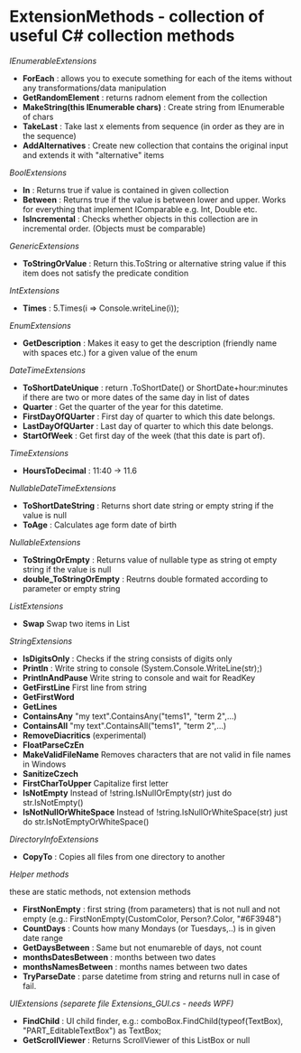 ExtensionMethods - collection of useful C# collection methods
================

*IEnumerableExtensions*
  * <b>ForEach</b> :  allows you to execute something for each of the items without any transformations/data manipulation 
  * <b>GetRandomElement</b> : returns radnom element from the collection
  * <b>MakeString(this IEnumerable<char> chars)</b> : Create string from IEnumerable of chars
  * <b>TakeLast</b> :  Take last x elements from sequence (in order as they are in the sequence)
  * <b>AddAlternatives</b> :  Create new collection that contains the original input and extends it with "alternative" items

*BoolExtensions*
  * <b>In</b> : Returns true if value is contained in given collection
  * <b>Between</b> : Returns true if the value is between lower and upper. Works for everything that implement IComparable e.g. Int, Double etc.
  * <b>IsIncremental</b> : Checks whether objects in this collection are in incremental order. (Objects must be comparable)

*GenericExtensions*
 * <b>ToStringOrValue</b> : Return this.ToString or alternative string value if this item does not satisfy the predicate condition

*IntExtensions*
  * <b>Times</b> : 5.Times(i => Console.writeLine(i));

*EnumExtensions*
  * <b>GetDescription</b> : Makes it easy to get the description (friendly name with spaces etc.) for a given value of the enum

*DateTimeExtensions*
 * <b>ToShortDateUnique</b> : return .ToShortDate() or ShortDate+hour:minutes if there are two or more dates of the same day in list of dates
 * <b>Quarter</b> : Get the quarter of the year for this datetime.
 * <b>FirstDayOfQUarter</b> : First day of quarter to which this date belongs.
 * <b>LastDayOfQUarter</b> : Last day of quarter to which this date belongs.
 * <b>StartOfWeek</b> : Get first day of the week (that this date is part of).
 
*TimeExtensions*
 * <b>HoursToDecimal</b> : 11:40 -> 11.6

*NullableDateTimeExtensions*
  * <b>ToShortDateString</b> : Returns short date string or empty string if the value is null
  * <b>ToAge</b> : Calculates age form date of birth

*NullableExtensions*
  * <b>ToStringOrEmpty</b> : Returns value of nullable type as string ot empty string if the value is null
  * <b>double_ToStringOrEmpty</b> : Reutrns double formated according to parameter or empty string

*ListExtensions*
 * <b>Swap</b> Swap two items in List

*StringExtensions*
  * <b>IsDigitsOnly</b> : Checks if the string consists of digits only
  * <b>Println</b> : Write string to console (System.Console.WriteLine(str);)
  * <b>PrintlnAndPause</b> Write string to console and wait for ReadKey
  * <b>GetFirstLine</b> First line from string
  * <b>GetFirstWord</b> 
  * <b>GetLines</b> 
  * <b>ContainsAny</b> "my text".ContainsAny("tems1", "term 2",...)
  * <b>ContainsAll</b> "my text".ContainsAll("tems1", "term 2",...)
  * <b>RemoveDiacritics</b> (experimental)
  * <b>FloatParseCzEn</b> 
  * <b>MakeValidFileName</b>  Removes characters that are not valid in file names in Windows
  * <b>SanitizeCzech</b> 
  * <b>FirstCharToUpper</b> Capitalize first letter
  * <b>IsNotEmpty</b> Instead of !string.IsNullOrEmpty(str) just do str.IsNotEmpty()
  * <b>IsNotNullOrWhiteSpace</b> Instead of !string.IsNullOrWhiteSpace(str) just do str.IsNotEmptyOrWhiteSpace()


*DirectoryInfoExtensions*
 * <b>CopyTo</b> : Copies all files from one directory to another
 
*Helper methods*

these are static methods, not extension methods
 * <b>FirstNonEmpty</b> : first string (from parameters) that is not null and not empty (e.g.: FirstNonEmpty(CustomColor, Person?.Color, "#6F3948")
 * <b>CountDays</b> : Counts how many Mondays (or Tuesdays,..) is in given date range
 * <b>GetDaysBetween</b> : Same but not enumareble of days, not count
 * <b>monthsDatesBetween</b> : months between two dates
 * <b>monthsNamesBetween</b> : months names between two dates
 * <b>TryParseDate</b> : parse datetime from string and returns null in case of fail.




*UIExtensions (separete file Extensions_GUI.cs - needs WPF)*
  * <b>FindChild</b> : UI child finder, e.g.: comboBox.FindChild(typeof(TextBox), "PART_EditableTextBox") as TextBox;
  * <b>GetScrollViewer</b> : Returns ScrollViewer of this ListBox or null
